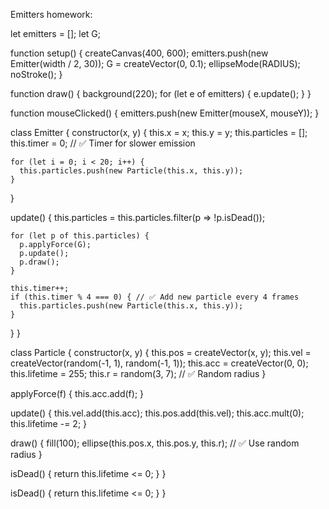Emitters homework:

let emitters = [];
let G;

function setup() {
  createCanvas(400, 600);
  emitters.push(new Emitter(width / 2, 30));
  G = createVector(0, 0.1);
  ellipseMode(RADIUS);
  noStroke();
}

function draw() {
  background(220);
  for (let e of emitters) {
    e.update();
  }
}

function mouseClicked() {
  emitters.push(new Emitter(mouseX, mouseY));
}

class Emitter {
  constructor(x, y) {
    this.x = x;
    this.y = y;
    this.particles = [];
    this.timer = 0; // ✅ Timer for slower emission

    for (let i = 0; i < 20; i++) {
      this.particles.push(new Particle(this.x, this.y));
    }
  }

  update() {
    this.particles = this.particles.filter(p => !p.isDead());

    for (let p of this.particles) {
      p.applyForce(G);
      p.update();
      p.draw();
    }

    this.timer++;
    if (this.timer % 4 === 0) { // ✅ Add new particle every 4 frames
      this.particles.push(new Particle(this.x, this.y));
    }
  }
}

class Particle {
  constructor(x, y) {
    this.pos = createVector(x, y);
    this.vel = createVector(random(-1, 1), random(-1, 1));
    this.acc = createVector(0, 0);
    this.lifetime = 255;
    this.r = random(3, 7); // ✅ Random radius
  }

  applyForce(f) {
    this.acc.add(f);
  }

  update() {
    this.vel.add(this.acc);
    this.pos.add(this.vel);
    this.acc.mult(0);
    this.lifetime -= 2;
  }

  draw() {
    fill(100);
    ellipse(this.pos.x, this.pos.y, this.r); // ✅ Use random radius
  }

  isDead() {
    return this.lifetime <= 0;
  }
}


  isDead() {
    return this.lifetime <= 0;
  }
}

